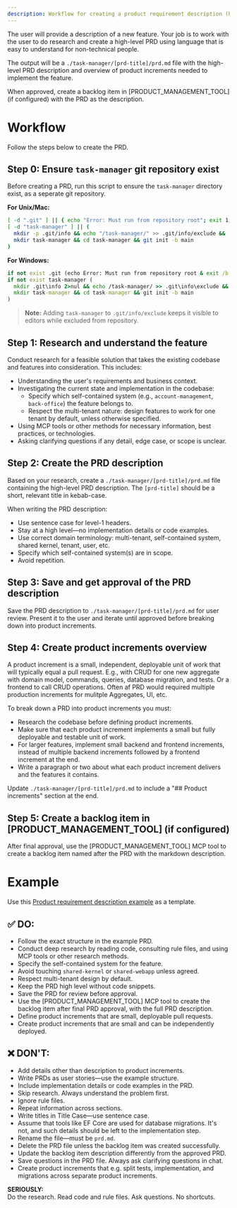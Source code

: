 ```yaml
---
description: Workflow for creating a product requirement description (PRD)
---
```


The user will provide a description of a new feature. Your job is to work with the user to do research and create a high-level PRD using language that is easy to understand for non-technical people.

The output will be a `./task-manager/[prd-title]/prd.md` file with the high-level PRD description and overview of product increments needed to implement the feature.

When approved, create a backlog item in [PRODUCT_MANAGEMENT_TOOL] (if configured) with the PRD as the description.

# Workflow

Follow the steps below to create the PRD.

## Step 0: Ensure `task-manager` git repository exist

Before creating a PRD, run this script to ensure the `task-manager` directory exist, as a seperate git repository.

**For Unix/Mac:**
```bash
[ -d ".git" ] || { echo "Error: Must run from repository root"; exit 1; }
[ -d "task-manager" ] || (
  mkdir -p .git/info && echo "/task-manager/" >> .git/info/exclude &&
  mkdir task-manager && cd task-manager && git init -b main
)
```

**For Windows:**
```cmd
if not exist .git (echo Error: Must run from repository root & exit /b 1)
if not exist task-manager (
  mkdir .git\info 2>nul && echo /task-manager/ >> .git\info\exclude &&
  mkdir task-manager && cd task-manager && git init -b main
)
```

> **Note:** Adding `task-manager` to `.git/info/exclude` keeps it visible to editors while excluded from repository.

## Step 1: Research and understand the feature

Conduct research for a feasible solution that takes the existing codebase and features into consideration. This includes:
- Understanding the user's requirements and business context.
- Investigating the current state and implementation in the codebase:
  - Specify which self-contained system (e.g., `account-management`, `back-office`) the feature belongs to.
  - Respect the multi-tenant nature: design features to work for one tenant by default, unless otherwise specified.
- Using MCP tools or other methods for necessary information, best practices, or technologies.
- Asking clarifying questions if any detail, edge case, or scope is unclear.

## Step 2: Create the PRD description

Based on your research, create a `./task-manager/[prd-title]/prd.md` file containing the high-level PRD description. The `[prd-title]` should be a short, relevant title in kebab-case.

When writing the PRD description:
- Use sentence case for level-1 headers.
- Stay at a high level—no implementation details or code examples.
- Use correct domain terminology: multi-tenant, self-contained system, shared kernel, tenant, user, etc.
- Specify which self-contained system(s) are in scope.
- Avoid repetition.

## Step 3: Save and get approval of the PRD description

Save the PRD description to `./task-manager/[prd-title]/prd.md` for user review. Present it to the user and iterate until approved before breaking down into product increments.

## Step 4: Create product increments overview

A product increment is a small, independent, deployable unit of work that will typically equal a pull request. E.g., with CRUD for one new aggregate with domain model, commands, queries, database migration, and tests. Or a frontend to call CRUD operations. Often af PRD would required multiple production increments for mulitple Aggregates, UI, etc. 

To break down a PRD into product increments you must:

- Research the codebase before defining product increments.
- Make sure that each product increment implements a small but fully deployable and testable unit of work.
- For larger features, implement small backend and frontend increments, instead of multiple backend increments followed by a frontend increment at the end.
- Write a paragraph or two about what each product increment delivers and the features it contains.

Update `./task-manager/[prd-title]/prd.md` to include a "## Product increments" section at the end.

## Step 5: Create a backlog item in [PRODUCT_MANAGEMENT_TOOL] (if configured)

After final approval, use the [PRODUCT_MANAGEMENT_TOOL] MCP tool to create a backlog item named after the PRD with the markdown description.

# Example

Use this [Product requirement description example](/.windsurf/workflows/samples/example-prd.md) as a template.

## ✅ DO:
- Follow the exact structure in the example PRD.
- Conduct deep research by reading code, consulting rule files, and using MCP tools or other research methods.
- Specify the self-contained system for the feature.
- Avoid touching `shared-kernel` or `shared-webapp` unless agreed.
- Respect multi-tenant design by default.
- Keep the PRD high level without code snippets.
- Save the PRD for review before approval.
- Use the [PRODUCT_MANAGEMENT_TOOL] MCP tool to create the backlog item after final PRD approval, with the full PRD description.
- Define product increments that are small, deployable pull requests.
- Create product increments that are small and can be independently deployed.

## ❌ DON'T:
- Add details other than description to product increments.
- Write PRDs as user stories—use the example structure.
- Include implementation details or code examples in the PRD.
- Skip research. Always understand the problem first.
- Ignore rule files.
- Repeat information across sections.
- Write titles in Title Case—use sentence case.
- Assume that tools like EF Core are used for database migrations. It's not, and such details should be left to the implementation step.
- Rename the file—must be `prd.md`.
- Delete the PRD file unless the backlog item was created successfully.
- Update the backlog item description differently from the approved PRD.
- Save questions in the PRD file. Always ask clarifying questions in chat.
- Create product increments that e.g. split tests, implementation, and migrations across separate product increments.

**SERIOUSLY:**  
Do the research. Read code and rule files. Ask questions. No shortcuts.
